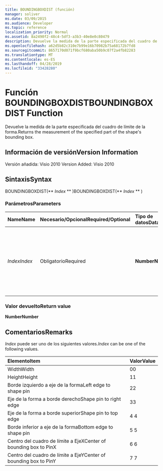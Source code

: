 ```yaml
---
title: BOUNDINGBOXDIST (función)
manager: soliver
ms.date: 03/09/2015
ms.audience: Developer
ms.topic: reference
localization_priority: Normal
ms.assetid: 8a2490f2-48c4-5df3-a3b3-40e8e0c80479
description: Devuelve la medida de la parte especificada del cuadro de límite de la forma.
ms.openlocfilehash: a62d5b82c310e7b99e16b70982b75a68172b7fd8
ms.sourcegitcommit: 8657170d071f9bcf680aba50b9c07f2a4fb82283
ms.translationtype: MT
ms.contentlocale: es-ES
ms.lasthandoff: 04/28/2019
ms.locfileid: "33428280"
---
```

# <a name="boundingboxdist-function"></a><span data-ttu-id="17aa2-103">Función BOUNDINGBOXDIST</span><span class="sxs-lookup"><span data-stu-id="17aa2-103">BOUNDINGBOXDIST Function</span></span>

<span data-ttu-id="17aa2-104">Devuelve la medida de la parte especificada del cuadro de límite de la forma.</span><span class="sxs-lookup"><span data-stu-id="17aa2-104">Returns the measurement of the specified part of the shape's bounding box.</span></span> 
  
## <a name="version-information"></a><span data-ttu-id="17aa2-105">Información de versión</span><span class="sxs-lookup"><span data-stu-id="17aa2-105">Version Information</span></span>

<span data-ttu-id="17aa2-106">Versión añadida: Visio 2010
</span><span class="sxs-lookup"><span data-stu-id="17aa2-106">Version Added: Visio 2010</span></span> 
  
## <a name="syntax"></a><span data-ttu-id="17aa2-107">Sintaxis</span><span class="sxs-lookup"><span data-stu-id="17aa2-107">Syntax</span></span>

<span data-ttu-id="17aa2-108">BOUNDINGBOXDIST(\*\* *Index* \*\* )</span><span class="sxs-lookup"><span data-stu-id="17aa2-108">BOUNDINGBOXDIST(\*\* *Index* \*\* )</span></span> 
  
### <a name="parameters"></a><span data-ttu-id="17aa2-109">Parámetros</span><span class="sxs-lookup"><span data-stu-id="17aa2-109">Parameters</span></span>

|<span data-ttu-id="17aa2-110">**Name**</span><span class="sxs-lookup"><span data-stu-id="17aa2-110">**Name**</span></span>|<span data-ttu-id="17aa2-111">**Necesario/Opcional**</span><span class="sxs-lookup"><span data-stu-id="17aa2-111">**Required/Optional**</span></span>|<span data-ttu-id="17aa2-112">**Tipo de datos**</span><span class="sxs-lookup"><span data-stu-id="17aa2-112">**Data Type**</span></span>|<span data-ttu-id="17aa2-113">**Descripción**</span><span class="sxs-lookup"><span data-stu-id="17aa2-113">**Description**</span></span>|
|:-----|:-----|:-----|:-----|
| <span data-ttu-id="17aa2-114">_Index_</span><span class="sxs-lookup"><span data-stu-id="17aa2-114">_Index_</span></span> <br/> |<span data-ttu-id="17aa2-115">Obligatorio</span><span class="sxs-lookup"><span data-stu-id="17aa2-115">Required</span></span>  <br/> |<span data-ttu-id="17aa2-116">**Number**</span><span class="sxs-lookup"><span data-stu-id="17aa2-116">**Number**</span></span> <br/> |<span data-ttu-id="17aa2-117">Parte del cuadro de límite de la forma que se va a medir y devolver.</span><span class="sxs-lookup"><span data-stu-id="17aa2-117">The part of the shape's bounding box to measure and return.</span></span> <span data-ttu-id="17aa2-118">Vea la sección Comentarios para los valores posibles.</span><span class="sxs-lookup"><span data-stu-id="17aa2-118">See Remarks for possible values.</span></span>  <br/> |
   
### <a name="return-value"></a><span data-ttu-id="17aa2-119">Valor devuelto</span><span class="sxs-lookup"><span data-stu-id="17aa2-119">Return value</span></span>

 <span data-ttu-id="17aa2-120">**Number**</span><span class="sxs-lookup"><span data-stu-id="17aa2-120">**Number**</span></span>
  
## <a name="remarks"></a><span data-ttu-id="17aa2-121">Comentarios</span><span class="sxs-lookup"><span data-stu-id="17aa2-121">Remarks</span></span>

 <span data-ttu-id="17aa2-122">*Index*  puede ser uno de los siguientes valores.</span><span class="sxs-lookup"><span data-stu-id="17aa2-122">*Index*  can be one of the following values.</span></span> 
  
|<span data-ttu-id="17aa2-123">**Elemento**</span><span class="sxs-lookup"><span data-stu-id="17aa2-123">**Item**</span></span>|<span data-ttu-id="17aa2-124">**Valor**</span><span class="sxs-lookup"><span data-stu-id="17aa2-124">**Value**</span></span>|
|:-----|:-----|
|<span data-ttu-id="17aa2-125">Width</span><span class="sxs-lookup"><span data-stu-id="17aa2-125">Width</span></span>  <br/> |<span data-ttu-id="17aa2-126">0</span><span class="sxs-lookup"><span data-stu-id="17aa2-126">0</span></span>  <br/> |
|<span data-ttu-id="17aa2-127">Height</span><span class="sxs-lookup"><span data-stu-id="17aa2-127">Height</span></span>  <br/> |<span data-ttu-id="17aa2-128">1</span><span class="sxs-lookup"><span data-stu-id="17aa2-128">1</span></span>  <br/> |
|<span data-ttu-id="17aa2-129">Borde izquierdo a eje de la forma</span><span class="sxs-lookup"><span data-stu-id="17aa2-129">Left edge to shape pin</span></span>  <br/> |<span data-ttu-id="17aa2-130">2</span><span class="sxs-lookup"><span data-stu-id="17aa2-130">2</span></span>  <br/> |
|<span data-ttu-id="17aa2-131">Eje de la forma a borde derecho</span><span class="sxs-lookup"><span data-stu-id="17aa2-131">Shape pin to right edge</span></span>  <br/> |<span data-ttu-id="17aa2-132">3</span><span class="sxs-lookup"><span data-stu-id="17aa2-132">3</span></span>  <br/> |
|<span data-ttu-id="17aa2-133">Eje de la forma a borde superior</span><span class="sxs-lookup"><span data-stu-id="17aa2-133">Shape pin to top edge</span></span>  <br/> |<span data-ttu-id="17aa2-134">4 </span><span class="sxs-lookup"><span data-stu-id="17aa2-134">4</span></span>  <br/> |
|<span data-ttu-id="17aa2-135">Borde inferior a eje de la forma</span><span class="sxs-lookup"><span data-stu-id="17aa2-135">Bottom edge to shape pin</span></span>  <br/> |<span data-ttu-id="17aa2-136">5 </span><span class="sxs-lookup"><span data-stu-id="17aa2-136">5</span></span>  <br/> |
|<span data-ttu-id="17aa2-137">Centro del cuadro de límite a EjeX</span><span class="sxs-lookup"><span data-stu-id="17aa2-137">Center of bounding box to PinX</span></span>  <br/> |<span data-ttu-id="17aa2-138">6 </span><span class="sxs-lookup"><span data-stu-id="17aa2-138">6</span></span>  <br/> |
|<span data-ttu-id="17aa2-139">Centro del cuadro de límite a EjeY</span><span class="sxs-lookup"><span data-stu-id="17aa2-139">Center of bounding box to PinY</span></span>  <br/> |<span data-ttu-id="17aa2-140">7 </span><span class="sxs-lookup"><span data-stu-id="17aa2-140">7</span></span>  <br/> |
   

